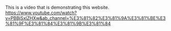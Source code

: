 This is a video that is demonstrating this website.
<br /> https://www.youtube.com/watch?v=PBBjSxlZHXw&ab_channel=%E3%81%82%E3%81%9A%E3%81%BE%E3%81%9F%E3%81%84%E3%81%9B%E3%81%84
